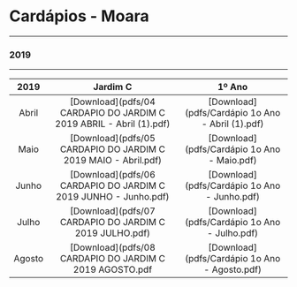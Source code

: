 # Cardápios - Moara
---
### 2019
---

| 2019 | Jardim C | 1º Ano |
|:--------:|:--------:|:-------:|
| Abril | [Download](pdfs/04 CARDAPIO DO JARDIM C 2019 ABRIL - Abril (1).pdf)| [Download](pdfs/Cardápio 1o Ano - Abril (1).pdf)|
| Maio | [Download](pdfs/05 CARDAPIO DO JARDIM C 2019 MAIO - Abril.pdf)| [Download](pdfs/Cardápio 1o Ano - Maio.pdf)|
| Junho | [Download](pdfs/06 CARDAPIO DO JARDIM C 2019 JUNHO - Junho.pdf)| [Download](pdfs/Cardápio 1o Ano - Junho.pdf)|
| Julho | [Download](pdfs/07 CARDAPIO DO JARDIM C 2019 JULHO.pdf)| [Download](pdfs/Cardápio 1o Ano - Julho.pdf)|
| Agosto | [Download](pdfs/08 CARDAPIO DO JARDIM C 2019 AGOSTO.pdf | [Download](pdfs/Cardápio 1o Ano - Agosto.pdf)|
